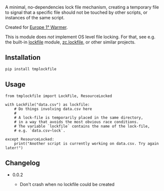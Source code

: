 A minimal, no-dependencies lock file mechanism, creating a temporary file to signal that a
specific file should not be touched by other scripts, or instances of the same script.

Created for [Europe 1° Warmer](https://www.onedegreewarmer.eu/).

This is module does _not_ implement OS level file locking. For that, see e.g. the built-in [lockfile](https://pythonhosted.org/lockfile/lockfile.html) module, [zc.lockfile](https://pypi.org/project/zc.lockfile/), or other similar projects.

## Installation

```sh
pip install tmplockfile
```

## Usage

```python3
from tmplockfile import LockFile, ResourceLocked

with LockFile("data.csv") as lockfile:
    # Do things involving data.csv here
    #
    # A lock-file is temporarily placed in the same directory,
    # in a way that avoids the most obvious race conditions.
    # The variable `lockfile` contains the name of the lock-file,
    # e.g. `data.csv~lock`.

except ResourceLocked:
    print("Another script is currently working on data.csv. Try again later!")
```

## Changelog

- 0.0.2

  - Don't crash when no lockfile could be created
